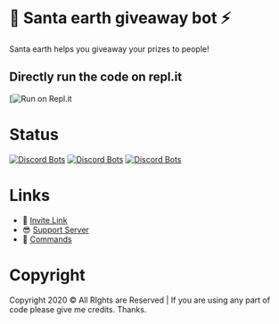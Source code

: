 # 🎁 Santa earth giveaway bot ⚡
Santa earth helps you giveaway your prizes to people!

## Directly run the code on repl.it
[![Run on Repl.it](https://cdn.discordapp.com/attachments/759478986039361576/770757725315006464/unknown.png)

# Status 
[![Discord Bots](https://top.gg/api/widget/status/606587080042086420.svg)](https://top.gg/bot/606587080042086420)
[![Discord Bots](https://top.gg/api/widget/servers/606587080042086420.svg)](https://top.gg/bot/606587080042086420)
[![Discord Bots](https://top.gg/api/widget/upvotes/606587080042086420.svg)](https://top.gg/bot/606587080042086420)

# Links
- 🔗 [Invite Link](https://discordapp.com/api/oauth2/authorize?client_id=606587080042086420&permissions=8&scope=bot)
- 😎 [Support Server](https://discord.gg/jJf4njj)
- 📃 [Commands](https://github.com/Zaid-maker/-Official-Giveaway-Bot-/blob/master/AVAILABLE_COMMANDS.md)

# Copyright 
Copyright 2020 © All RIghts are Reserved | If you are using any part of code please give me credits. Thanks.
